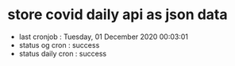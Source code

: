 # store covid daily api as json data

- last cronjob : Tuesday, 01 December 2020 00:03:01
- status og cron : success
- status daily cron : success
      
      